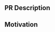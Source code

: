 ## PR Description
<!-- Include a brief description of the changes you would like to propose -->
<!-- If applicable, screenshots of features are always appreciated -->

## Motivation
<!-- If this PR Closes an issue, this would be the place to link it -->
<!-- If this PR is just a feature you wanted added in, or fixes some typos, thats also fine :) -->